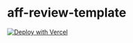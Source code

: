 # aff-review-template
[![Deploy with Vercel](https://vercel.com/button)](https://vercel.com/new/clone?repository=https%3A%2F%2Fgithub.com%2Feddie-sadv%2Faff-review-template)
